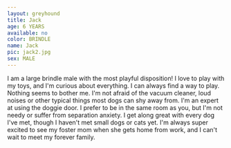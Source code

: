 ```yaml
---
layout: greyhound
title: Jack
age: 6 YEARS
available: no
color: BRINDLE
name: Jack
pic: jack2.jpg
sex: MALE
---
```


I am a large brindle male with the most playful disposition! I love to play with my toys, and
I'm curious about everything. I can always find a way to play. Nothing seems to bother me. I'm
not afraid of the vacuum cleaner, loud noises or other typical things most dogs can shy away
from. I'm an expert at using the doggie door. I prefer to be in the same room as you, but I'm
not needy or suffer from separation anxiety. I get along great with every dog I've met, though
I haven't met small dogs or cats yet. I'm always super excited to see my foster mom when she
gets home from work, and I can't wait to meet my forever family.
